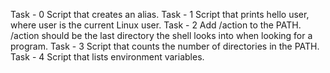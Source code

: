 Task - 0 Script that creates an alias.
Task - 1 Script that prints hello user, where user is the current Linux user.
Task - 2 Add /action to the PATH. /action should be the last directory the shell looks into when looking for a program.
Task - 3 Script that counts the number of directories in the PATH.
Task - 4 Script that lists environment variables.
